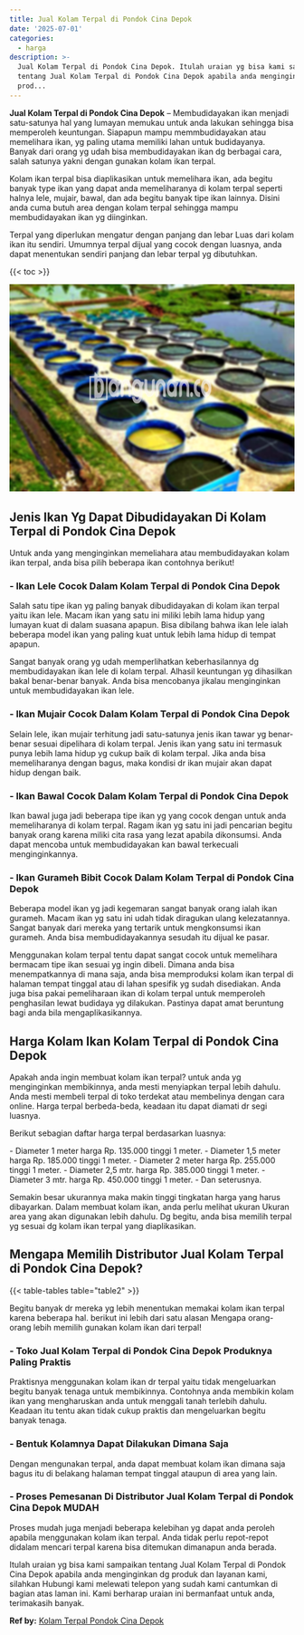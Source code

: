 ```yaml
---
title: Jual Kolam Terpal di Pondok Cina Depok
date: '2025-07-01'
categories:
  - harga
description: >-
  Jual Kolam Terpal di Pondok Cina Depok. Itulah uraian yg bisa kami sampaikan
  tentang Jual Kolam Terpal di Pondok Cina Depok apabila anda menginginkan dg
  prod...
---
```


**Jual Kolam Terpal di Pondok Cina Depok** – Membudidayakan ikan menjadi satu-satunya hal yang lumayan memukau untuk anda lakukan sehingga bisa memperoleh keuntungan. Siapapun mampu memmbudidayakan atau memelihara ikan, yg paling utama memiliki lahan untuk budidayanya. Banyak dari orang yg udah bisa membudidayakan ikan dg berbagai cara, salah satunya yakni dengan gunakan kolam ikan terpal.

Kolam ikan terpal bisa diaplikasikan untuk memelihara ikan, ada begitu banyak type ikan yang dapat anda memeliharanya di kolam terpal seperti halnya lele, mujair, bawal, dan ada begitu banyak tipe ikan lainnya. Disini anda cuma butuh area dengan kolam terpal sehingga mampu membudidayakan ikan yg diinginkan.

Terpal yang diperlukan mengatur dengan panjang dan lebar Luas dari kolam ikan itu sendiri. Umumnya terpal dijual yang cocok dengan luasnya, anda dapat menentukan sendiri panjang dan lebar terpal yg dibutuhkan.

{{< toc >}}

![Jual Kolam Terpal di Pondok Cina Depok](/images/jual-kolam-terpal-33.png)

## Jenis Ikan Yg Dapat Dibudidayakan Di Kolam Terpal di Pondok Cina Depok

Untuk anda yang menginginkan memeliahara atau membudidayakan kolam ikan terpal, anda bisa pilih beberapa ikan contohnya berikut!

### \- Ikan Lele Cocok Dalam Kolam Terpal di Pondok Cina Depok

Salah satu tipe ikan yg paling banyak dibudidayakan di kolam ikan terpal yaitu ikan lele. Macam ikan yang satu ini miliki lebih lama hidup yang lumayan kuat di dalam suasana apapun. Bisa dibilang bahwa ikan lele ialah beberapa model ikan yang paling kuat untuk lebih lama hidup di tempat apapun.

Sangat banyak orang yg udah memperlihatkan keberhasilannya dg membudidayakan ikan lele di kolam terpal. Alhasil keuntungan yg dihasilkan bakal benar-benar banyak. Anda bisa mencobanya jikalau menginginkan untuk membudidayakan ikan lele.

### \- Ikan Mujair Cocok Dalam Kolam Terpal di Pondok Cina Depok

Selain lele, ikan mujair terhitung jadi satu-satunya jenis ikan tawar yg benar-benar sesuai dipelihara di kolam terpal. Jenis ikan yang satu ini termasuk punya lebih lama hidup yg cukup baik di kolam terpal. Jika anda bisa memeliharanya dengan bagus, maka kondisi dr ikan mujair akan dapat hidup dengan baik.

### \- Ikan Bawal Cocok Dalam Kolam Terpal di Pondok Cina Depok

Ikan bawal juga jadi beberapa tipe ikan yg yang cocok dengan untuk anda memeliharanya di kolam terpal. Ragam ikan yg satu ini jadi pencarian begitu banyak orang karena miliki cita rasa yang lezat apabila dikonsumsi. Anda dapat mencoba untuk membudidayakan kan bawal terkecuali menginginkannya.

### \- Ikan Gurameh Bibit Cocok Dalam Kolam Terpal di Pondok Cina Depok

Beberapa model ikan yg jadi kegemaran sangat banyak orang ialah ikan gurameh. Macam ikan yg satu ini udah tidak diragukan ulang kelezatannya. Sangat banyak dari mereka yang tertarik untuk mengkonsumsi ikan gurameh. Anda bisa membudidayakannya sesudah itu dijual ke pasar.

Menggunakan kolam terpal tentu dapat sangat cocok untuk memelihara bermacam tipe ikan sesuai yg ingin dibeli. Dimana anda bisa menempatkannya di mana saja, anda bisa memproduksi kolam ikan terpal di halaman tempat tinggal atau di lahan spesifik yg sudah disediakan. Anda juga bisa pakai pemeliharaan ikan di kolam terpal untuk memperoleh penghasilan lewat budidaya yg dilakukan. Pastinya dapat amat beruntung bagi anda bila mengaplikasikannya.

## Harga Kolam Ikan Kolam Terpal di Pondok Cina Depok

Apakah anda ingin membuat kolam ikan terpal? untuk anda yg menginginkan membikinnya, anda mesti menyiapkan terpal lebih dahulu. Anda mesti membeli terpal di toko terdekat atau membelinya dengan cara online. Harga terpal berbeda-beda, keadaan itu dapat diamati dr segi luasnya.

Berikut sebagian daftar harga terpal berdasarkan luasnya:

\- Diameter 1 meter harga Rp. 135.000 tinggi 1 meter. - Diameter 1,5 meter harga Rp. 185.000 tinggi 1 meter. - Diameter 2 meter harga Rp. 255.000 tinggi 1 meter. - Diameter 2,5 mtr. harga Rp. 385.000 tinggi 1 meter. - Diameter 3 mtr. harga Rp. 450.000 tinggi 1 meter. - Dan seterusnya.

Semakin besar ukurannya maka makin tinggi tingkatan harga yang harus dibayarkan. Dalam membuat kolam ikan, anda perlu melihat ukuran Ukuran area yang akan digunakan lebih dahulu. Dg begitu, anda bisa memilih terpal yg sesuai dg kolam ikan terpal yang diaplikasikan.

## Mengapa Memilih Distributor Jual Kolam Terpal di Pondok Cina Depok?

{{< table-tables table="table2" >}}

Begitu banyak dr mereka yg lebih menentukan memakai kolam ikan terpal karena beberapa hal. berikut ini lebih dari satu alasan Mengapa orang-orang lebih memilih gunakan kolam ikan dari terpal!

### \- Toko Jual Kolam Terpal di Pondok Cina Depok Produknya Paling Praktis

Praktisnya menggunakan kolam ikan dr terpal yaitu tidak mengeluarkan begitu banyak tenaga untuk membikinnya. Contohnya anda membikin kolam ikan yang mengharuskan anda untuk menggali tanah terlebih dahulu. Keadaan itu tentu akan tidak cukup praktis dan mengeluarkan begitu banyak tenaga.

### \- Bentuk Kolamnya Dapat Dilakukan Dimana Saja

Dengan mengunakan terpal, anda dapat membuat kolam ikan dimana saja bagus itu di belakang halaman tempat tinggal ataupun di area yang lain.

### \- Proses Pemesanan Di Distributor Jual Kolam Terpal di Pondok Cina Depok MUDAH

Proses mudah juga menjadi beberapa kelebihan yg dapat anda peroleh apabila menggunakan kolam ikan terpal. Anda tidak perlu repot-repot didalam mencari terpal karena bisa ditemukan dimanapun anda berada.

Itulah uraian yg bisa kami sampaikan tentang Jual Kolam Terpal di Pondok Cina Depok apabila anda menginginkan dg produk dan layanan kami, silahkan Hubungi kami melewati telepon yang sudah kami cantumkan di bagian atas laman ini. Kami berharap uraian ini bermanfaat untuk anda, terimakasih banyak.

**Ref by:** [Kolam Terpal Pondok Cina Depok](https://id.wikipedia.org/wiki/Kolam)
